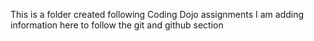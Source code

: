 This is a folder created following Coding Dojo assignments
I am adding information here to follow the git and github section
